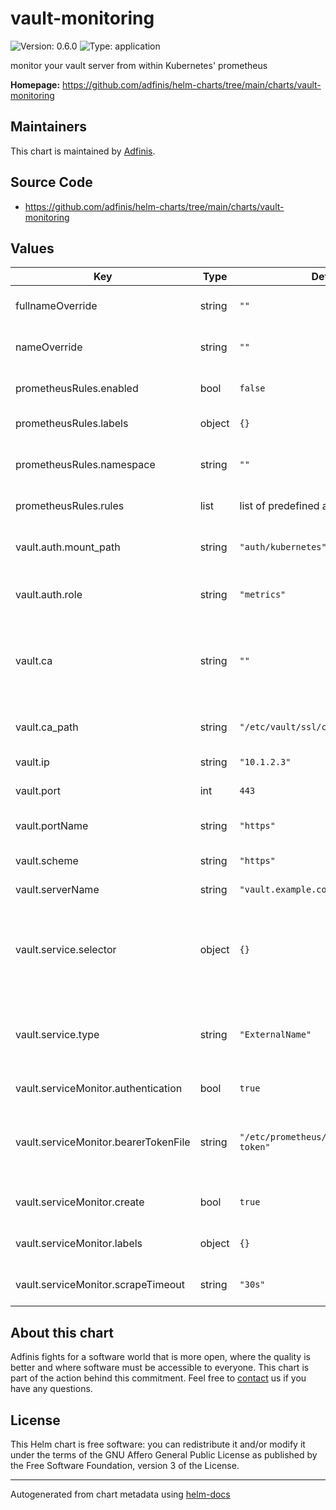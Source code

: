# vault-monitoring

![Version: 0.6.0](https://img.shields.io/badge/Version-0.6.0-informational?style=flat-square) ![Type: application](https://img.shields.io/badge/Type-application-informational?style=flat-square)

monitor your vault server from within Kubernetes' prometheus

**Homepage:** <https://github.com/adfinis/helm-charts/tree/main/charts/vault-monitoring>

## Maintainers
This chart is maintained by [Adfinis](https://adfinis.com/?pk_campaign=github&pk_kwd=helm-charts).

## Source Code

* <https://github.com/adfinis/helm-charts/tree/main/charts/vault-monitoring>

## Values

| Key | Type | Default | Description |
|-----|------|---------|-------------|
| fullnameOverride | string | `""` | specifies the full name override to be used for helm |
| nameOverride | string | `""` | specifies the name override to be used for helm |
| prometheusRules.enabled | bool | `false` | wether or not the prometheus alerts are enabled |
| prometheusRules.labels | object | `{}` | labels to set in the prometheus alerts |
| prometheusRules.namespace | string | `""` | set namespace where the prometheusRules will be created |
| prometheusRules.rules | list | list of predefined alerts | set of prometheus alerts to define |
| vault.auth.mount_path | string | `"auth/kubernetes"` | where the kubernetes auth is mounted on vault |
| vault.auth.role | string | `"metrics"` | the vault role to use for connection |
| vault.ca | string | `""` | if set a secret is created that must be mounted in Prometheus for the ServiceMonitoring to work |
| vault.ca_path | string | `"/etc/vault/ssl/ca.crt"` | the CA path to include in the configuration |
| vault.ip | string | `"10.1.2.3"` | the vault ip to connect to |
| vault.port | int | `443` | the vault port  to connect to |
| vault.portName | string | `"https"` | the vault portName to use in the services |
| vault.scheme | string | `"https"` | the scheme to use for connection |
| vault.serverName | string | `"vault.example.com"` | the vault servername |
| vault.service.selector | object | `{}` | definition of the  vault service selector for endpoint selection. Keep empty for using ExternalName |
| vault.service.type | string | `"ExternalName"` | which type the vault service has. For connecting to an external vault server, choose ExternalName |
| vault.serviceMonitor.authentication | bool | `true` | Specify to enable authentication |
| vault.serviceMonitor.bearerTokenFile | string | `"/etc/prometheus/config_out/.vault-token"` | Specify a bearerTokenFile for authentication. Keep empty for Unauthenticated access |
| vault.serviceMonitor.create | bool | `true` | wheter or not the serviceMonitor should be created |
| vault.serviceMonitor.labels | object | `{}` | labels to set on the vault serviceMonitor |
| vault.serviceMonitor.scrapeTimeout | string | `"30s"` | scrapeTimeout of the serviceMonitor |

## About this chart

Adfinis fights for a software world that is more open, where the quality is
better and where software must be accessible to everyone. This chart
is part of the action behind this commitment. Feel free to
[contact](https://adfinis.com/kontakt/?pk_campaign=github&pk_kwd=helm-charts)
us if you have any questions.

## License

This Helm chart is free software: you can redistribute it and/or modify it under the terms
of the GNU Affero General Public License as published by the Free Software Foundation,
version 3 of the License.

----------------------------------------------
Autogenerated from chart metadata using [helm-docs](https://github.com/norwoodj/helm-docs/)
